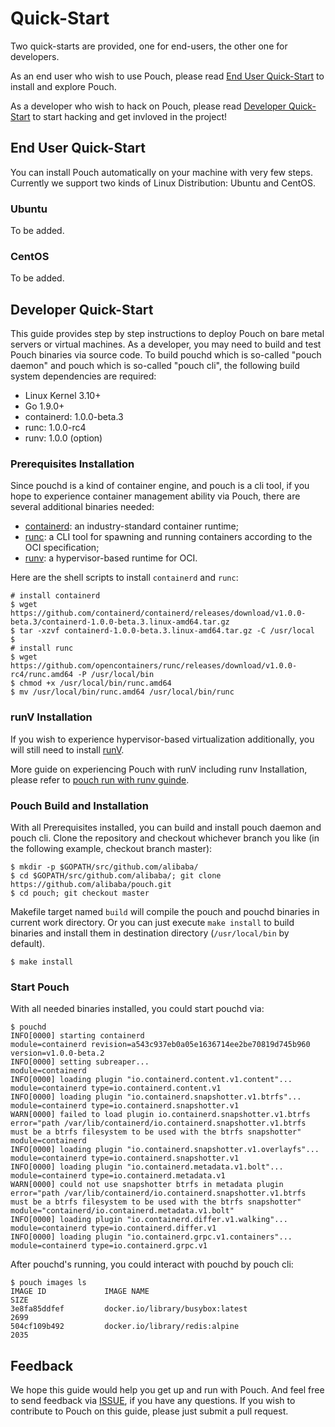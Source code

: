 # Quick-Start

Two quick-starts are provided, one for end-users, the other one for developers.

As an end user who wish to use Pouch, please read [End User Quick-Start](#end-user-quick-start) to install and explore Pouch. 

As a developer who wish to hack on Pouch, please read [Developer Quick-Start](#developer-quick-start) to start hacking and get invloved in the project!

## End User Quick-Start

You can install Pouch automatically on your machine with very few steps. Currently we support two kinds of Linux Distribution: Ubuntu and CentOS.

### Ubuntu

To be added.

### CentOS

To be added.

## Developer Quick-Start

This guide provides step by step instructions to deploy Pouch on bare metal servers or virtual machines.
As a developer, you may need to build and test Pouch binaries via source code. To build pouchd which is so-called "pouch daemon" and pouch which is so-called "pouch cli", the following build system dependencies are required:

* Linux Kernel 3.10+
* Go 1.9.0+
* containerd: 1.0.0-beta.3
* runc: 1.0.0-rc4
* runv: 1.0.0 (option)

### Prerequisites Installation

Since pouchd is a kind of container engine, and pouch is a cli tool, if you hope to experience container management ability via Pouch, there are several additional binaries needed:

* [containerd](https://github.com/containerd/containerd): an industry-standard container runtime;
* [runc](https://github.com/opencontainers/runc): a CLI tool for spawning and running containers according to the OCI specification;
* [runv](https://github.com/hyperhq/runv): a hypervisor-based runtime for OCI.

Here are the shell scripts to install `containerd` and `runc`:

``` shell
# install containerd
$ wget https://github.com/containerd/containerd/releases/download/v1.0.0-beta.3/containerd-1.0.0-beta.3.linux-amd64.tar.gz
$ tar -xzvf containerd-1.0.0-beta.3.linux-amd64.tar.gz -C /usr/local
$
# install runc
$ wget https://github.com/opencontainers/runc/releases/download/v1.0.0-rc4/runc.amd64 -P /usr/local/bin 
$ chmod +x /usr/local/bin/runc.amd64
$ mv /usr/local/bin/runc.amd64 /usr/local/bin/runc

```

### runV Installation

If you wish to experience hypervisor-based virtualization additionally, you will still need to install [runV](https://github.com/hyperhq/runv).

More guide on experiencing Pouch with runV including runv Installation, please refer to [pouch run with runv guinde](docs/pouch-runv-guide.md).

### Pouch Build and Installation

With all Prerequisites installed, you can build and install pouch daemon and pouch cli. Clone the repository and checkout whichever branch you like (in the following example, checkout branch master):

``` shell
$ mkdir -p $GOPATH/src/github.com/alibaba/ 
$ cd $GOPATH/src/github.com/alibaba/; git clone https://github.com/alibaba/pouch.git
$ cd pouch; git checkout master
```

Makefile target named `build` will compile the pouch and pouchd binaries in current work directory. Or you can just execute `make install` to build binaries and install them in destination directory (`/usr/local/bin` by default).

``` shell
$ make install
```

### Start Pouch

With all needed binaries installed, you could start pouchd via:

``` shell
$ pouchd
INFO[0000] starting containerd                           module=containerd revision=a543c937eb0a05e1636714ee2be70819d745b960 version=v1.0.0-beta.2
INFO[0000] setting subreaper...                          module=containerd
INFO[0000] loading plugin "io.containerd.content.v1.content"...  module=containerd type=io.containerd.content.v1
INFO[0000] loading plugin "io.containerd.snapshotter.v1.btrfs"...  module=containerd type=io.containerd.snapshotter.v1
WARN[0000] failed to load plugin io.containerd.snapshotter.v1.btrfs  error="path /var/lib/containerd/io.containerd.snapshotter.v1.btrfs must be a btrfs filesystem to be used with the btrfs snapshotter" module=containerd
INFO[0000] loading plugin "io.containerd.snapshotter.v1.overlayfs"...  module=containerd type=io.containerd.snapshotter.v1
INFO[0000] loading plugin "io.containerd.metadata.v1.bolt"...  module=containerd type=io.containerd.metadata.v1
WARN[0000] could not use snapshotter btrfs in metadata plugin  error="path /var/lib/containerd/io.containerd.snapshotter.v1.btrfs must be a btrfs filesystem to be used with the btrfs snapshotter" module="containerd/io.containerd.metadata.v1.bolt"
INFO[0000] loading plugin "io.containerd.differ.v1.walking"...  module=containerd type=io.containerd.differ.v1
INFO[0000] loading plugin "io.containerd.grpc.v1.containers"...  module=containerd type=io.containerd.grpc.v1
```

After pouchd's running, you could interact with pouchd by pouch cli:

```
$ pouch images ls
IMAGE ID             IMAGE NAME                                               SIZE
3e8fa85ddfef         docker.io/library/busybox:latest                         2699
504cf109b492         docker.io/library/redis:alpine                           2035
```

## Feedback

We hope this guide would help you get up and run with Pouch. And feel free to send feedback via [ISSUE](https://github.com/alibaba/pouch/issues/new), if you have any questions. If you wish to contribute to Pouch on this guide, please just submit a pull request.
